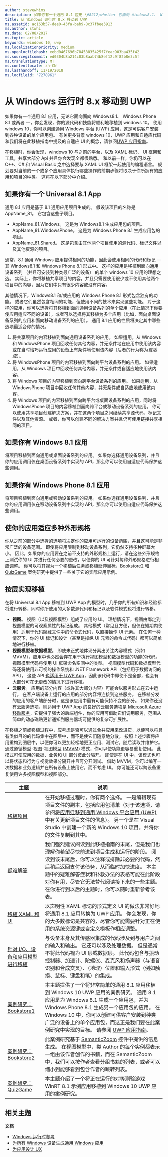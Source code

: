 ```yaml
---
author: stevewhims
description: 如果你有一个通用 8.1 应用 \#8212;whether 它面向 Windows8.1、 Windows Phone 8.1 还是同时 \#8212;then 你会发现，你的源代码和技能将顺利地移植到 windows 10。
title: 从 Windows 运行时 8.x 移动到 UWP
ms.assetid: ac163b57-dee0-43fa-bab9-8c37fbee3913
ms.author: stwhi
ms.date: 02/08/2017
ms.topic: article
keywords: windows 10, uwp
ms.localizationpriority: medium
ms.openlocfilehash: eebd0467696b78458835425f7feac903ba435f42
ms.sourcegitcommit: ed0304b8a214c03b8aab74b8ef12c9f82b8e3c5f
ms.translationtype: MT
ms.contentlocale: zh-CN
ms.lasthandoff: 11/19/2018
ms.locfileid: "7278961"
---
```

# <a name="move-from-windows-runtime-8x-to-uwp"></a>从 Windows 运行时 8.x 移动到 UWP


如果你有一个通用 8.1 应用，无论它面向面向 Windows8.1、 Windows Phone 8.1 或两者 —，你会发现，你的源代码和技能将顺利地移植到 windows 10。 使用 windows 10，你可以创建通用 Windows 平台 (UWP) 应用，这是可供客户安装到各种设备的单个应用包。 有关更多背景 windows 10，UWP 应用和自适应代码和我们将在此移植指南中提及的自适应 UI 的概念，请参阅[UWP 应用指南](https://msdn.microsoft.com/library/windows/apps/dn894631)。

在移植时，你会发现，windows 10 与之前的平台，以及 XAML 标记、 UI 框架和工具，共享大部分 Api 并且你会发现全都很熟悉。 和以前一样，你仍可以在 C++、C# 和 Visual Basic 之中选择要与 XAML UI 框架一起使用的编程语言。 规划要对当前的一个或多个应用具体执行哪些操作的前期步骤将取决于你所拥有的应用和项目的种类。 这将在以下部分中介绍。

## <a name="if-you-have-a-universal-81-app"></a>如果你有一个 Universal 8.1 App

通用 8.1 应用是基于 8.1 通用应用项目生成的。 假设该项目的名称是 AppName\_81。 它包含这些子项目。

-   AppName\_81.Windows。 这是为 Windows8.1 生成应用包的项目。
-   AppName\_81.WindowsPhone。 这是为 Windows Phone 8.1 生成应用包的项目。
-   AppName\_81.Shared。 这是包含由其他两个项目使用的源代码、标记文件以及其他资源的项目。

通常，8.1 通用 Windows 应用提供相同的功能，因此会使用相同的代码和标记 — 其 Windows8.1 和 Windows Phone 8.1 形式中。 这样的应用是移植到面向通用设备系列 （并且可安装到种类最广泛的设备） 的单个 windows 10 应用的理想之选。 实际上，你将移植共享项目的内容，并且只需要使用很少或不使用其他两个项目中的内容，因为它们中只有很少内容或没有内容。

其他情况下，Windows8.1 和/或应用的 Windows Phone 8.1 形式包含独有的功能。 或者它们虽然包含相同的功能，但使用不同的技术来实现这些功能。 对于这样的应用，你可以选择将其移植到面向通用设备系列的单个应用（在此情况下你要使应用适应不同的设备），或者可以选择将其移植为多个应用（比如，面向桌面设备系列的应用和面向移动设备系列的应用）。 通用 8.1 应用的性质将决定其中哪些选项最适合你的情况。

1.  将共享项目的内容移植到面向通用设备系列的应用。 如果适用，从 Windows 和 WindowsPhone 项目回收任何其他内容，并无条件地在应用中使用该内容或在当时恰巧运行应用的设备上有条件地使用该内容（后者的行为称为*自适应*）。
2.  将 WindowsPhone 项目的内容移植到面向跨平台设备系列的应用。 如果适用，从 Windows 项目中回收任何其他内容，并无条件或自适应地使用该内容。
3.  将 Windows 项目的内容移植到面向跨平台设备系列的应用。 如果适用，从 WindowsPhone 项目中回收任何其他内容，并无条件或自适应地使用该内容。
4.  将 Windows 项目的内容移植到面向跨平台或桌面设备系列的应用，同时将 WindowsPhone 项目的内容移植到面向跨平台或移动设备系列的应用。 你可以使用共享项目创建解决方案，并在这两个项目之间继续共享源代码、标记文件以及其他资源。 或者，你可以创建不同的解决方案并且仍可使用链接共享相同的项目。

## <a name="if-you-have-a-windows-81-app"></a>如果你有 Windows 8.1 应用

将项目移植到面向通用或桌面设备系列的应用。 如果你选择通用设备系列，并且你的应用调用仅在桌面设备系列中实现的 API，那么你可以使用自适应代码保护这些调用。

## <a name="if-you-have-a-windows-phone-81-app"></a>如果你有 Windows Phone 8.1 应用

将项目移植到面向通用或移动设备系列的应用。 如果你选择通用设备系列，并且你的应用调用仅在移动设备系列中实现的 API，那么你可以使用自适应代码保护这些调用。

## <a name="adapting-your-app-to-multiple-form-factors"></a>使你的应用适应多种外形规格

你从之前的部分中选择的选项将决定你的应用可运行的设备范围，并且这可能是非常广泛的设备范围。 即使将应用限制到移动设备系列，它仍然支持多种屏幕大小。 因此，如果你的应用要在之前不支持的外形规格上运行，请在这些外形规格上测试你的 UI 并进行任何必要的更改，以便你的 UI 可针对每种外形规格进行相应调整。 你可以将其视为一个移植后任务或移植延伸目标，[Bookstore2](w8x-to-uwp-case-study-bookstore2.md) 和 [QuizGame](w8x-to-uwp-case-study-quizgame.md) 案例研究中提供了一些关于它的实际应用示例。

## <a name="approaching-porting-layer-by-layer"></a>按层实现移植

在将 Universal 8.1 App 移植到 UWP App 的模型时，几乎你的所有知识和经验都将进行转移，同时你所使用的大多数源代码和标记以及软件模式也将进行转移。

-   **视图**。 视图（以及视图模型）组成了应用的 UI。 理想情况下，视图由绑定到视图模型的可观察属性的标记组成。 其他模式（常见且方便，但仅在短期内使用）适用于代码隐藏文件中的命令式代码，以直接操作 UI 元素。 在任何一种情况下，你的 UI 标记和设计（甚至是操纵 UI 元素的命令式代码）都可以简单地进行移植。
-   **视图模型和数据模型**。 即使未正式地体现分离出关注内容模式（例如 MVVM），应用中也必然会存在用于执行视图模型和数据模型的功能的代码。 视图模型代码将使用 UI 框架命名空间中的类型。 视图模型代码和数据模型代码还将使用非可视的操作系统和 .NET Framework API（包括用于数据访问的 API）。 这些 API [也适用于 UWP App](https://msdn.microsoft.com/library/windows/apps/br211369)，因此该代码中即使不是全部，也会有大部分可在无更改的情况下进行移植。
-   **云服务**。 应用的部分内容（或许其大部分内容）可能会以服务形式在云中运行。 在客户端设备上运行的应用的部分内容将连接到这些服务。 在移植分发的应用的客户端部分时，这是该应用中最有可能保持不变的部分。 如果你还没有云服务选项，则适用于 UWP App 的良好的云服务选项是 [Microsoft Azure 移动服务](http://azure.microsoft.com/services/mobile-services/)，它提供了强大的后端组件，你的应用可借助它们调用服务，范围从简单的动态磁贴更新通知到服务器场可提供的复杂可扩展性。

在移植之前或移植过程中，应考虑是否可以通过合并应用来改进它，以便可以将具有类似目的的代码集中在图层中，而不是使它们随意地分散。 按照上述步骤将应用重构到图层中，以便你可以更加轻松地更正应用、测试它，随后读取并维护它。 通过遵循模型-视图-视图模型 ([MVVM](http://msdn.microsoft.com/magazine/dd419663.aspx)) 模式，你可以使功能更容易重复使用。 此模式可使应用的数据、业务和 UI 部分彼此分隔开。 即使是在 UI 中，该模式也可以将状态和行为与视觉效果分隔开并且可分开测试。 借助 MVVM，你可以编写一次数据和业务逻辑并在所有设备上使用它，而不考虑 UI。 你可能还可以跨设备重复使用许多视图模型和视图部分。

| 主题 | 说明 |
|-------|-------------|
| [移植项目](w8x-to-uwp-porting-to-a-uwp-project.md) | 在开始移植过程时，你有两个选择。 一是编辑现有项目文件的副本，包括应用包清单（对于该选项，请参阅[将应用迁移到通用 Windows 平台应用 (UWP)](https://msdn.microsoft.com/library/mt148501.aspx) 中有关更新项目文件的信息）。 另一个是在 Visual Studio 中创建一个新的 Windows 10 项目，并将你的文件复制到其中。 |
| [疑难解答](w8x-to-uwp-troubleshooting.md) | 我们强烈建议阅读到此移植指南的末尾，但是我们也理解你希望尽快前进到项目生成和运行的阶段。 阅读到该末尾后，你可以注释或排除非必要的代码，然后稍后返回支付该债务，从而临时加快进度。 本主题中的疑难解答症状和补救办法的表格可能在此阶段对你有用，尽管它无法替代阅读接下来的一些主题。 在你进行到以后的主题时，你可以随时重新参考该表。 |
| [移植 XAML 和 UI](w8x-to-uwp-porting-xaml-and-ui.md) | 以声明性 XAML 标记的形式定义 UI 的做法非常好地将通用 8.1 应用转换为 UWP 应用。 你会发现，你的大多数标记是兼容的，尽管你可能需要针对正在使用的系统资源键或自定义模板作相应调整。 |
| [针对 I/O、设备和应用模型进行移植](w8x-to-uwp-input-and-sensors.md) | 与设备本身及其传感器集成的代码涉及到与用户之间的输入和输出。 它还可以涉及处理数据。 但是通常不将此代码视为 UI 层或数据层。 此代码包含与振动控制器、加速计、陀螺仪、麦克风和扬声器（与语音识别和合成交叉）、（地理）位置和输入形式（例如触摸、鼠标、键盘和笔）的集成。 |
| [案例研究：Bookstore1](w8x-to-uwp-case-study-bookstore1.md) | 本主题提供了一个将非常简单的通用 8.1 应用移植到 Windows 10 UWP 应用的案例研究。 通用 8.1 应用是为 Windows 8.1 生成一个应用包，并为 Windows Phone 8.1 生成另一个应用包的应用。 在 Windows 10 中，你可以创建可供客户安装到种类广泛的设备上的单个应用包，而这正是我们要在此案例研究中实现的目标。 请参阅 [UWP 应用指南](https://msdn.microsoft.com/library/windows/apps/dn894631)。 |
| [案例研究：Bookstore2](w8x-to-uwp-case-study-bookstore2.md) | 此案例研究基于 [SemanticZoom](https://msdn.microsoft.com/library/windows/apps/hh702601) 控件中提供的信息生成。 在视图模型中，类 Author 的每个实例都表示一组由该作者创作的书籍，而在 SemanticZoom 中，我们可以按作者查看分组书籍的列表，或者可以缩小到能够看到包含作者的跳转列表。 |
| [案例研究：QuizGame](w8x-to-uwp-case-study-quizgame.md) | 本主题介绍了一个将正在运行的对等测验游戏 WinRT 8.1 示例应用移植到 Windows 10 UWP 应用的案例研究。 |

## <a name="related-topics"></a>相关主题

**文档**
* [Windows 运行时参考](https://msdn.microsoft.com/library/windows/apps/br211377)
* [为所有 Windows 设备生成通用 Windows 应用](http://go.microsoft.com/fwlink/p/?LinkID=397871)
* [为应用设计 UX](https://msdn.microsoft.com/library/windows/apps/hh767284)
